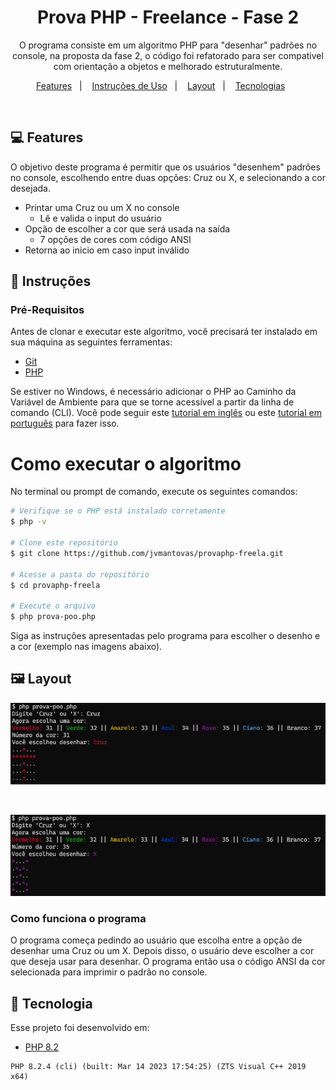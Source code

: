 <h1 align="center"> Prova PHP - Freelance - Fase 2</h1>

<p align="center">
O programa consiste em um algoritmo PHP para "desenhar" padrões no console, na proposta da fase 2, o código foi refatorado para ser compativel com orientação a objetos e melhorado estruturalmente.
</p>

<p align="center">
  <a href="#-features">Features</a>&nbsp;&nbsp;&nbsp;|&nbsp;&nbsp;&nbsp;
  <a href="#-instru%C3%A7%C3%B5es">Instruções de Uso</a>&nbsp;&nbsp;&nbsp;|&nbsp;&nbsp;&nbsp;
  <a href="#%EF%B8%8F-layout">Layout</a>&nbsp;&nbsp;&nbsp;|&nbsp;&nbsp;&nbsp;
  <a href="#-tecnologias">Tecnologias</a>&nbsp;&nbsp;&nbsp;&nbsp;&nbsp;&nbsp;
</p>

<br>

## 💻 Features

O objetivo deste programa é permitir que os usuários "desenhem" padrões no console, escolhendo entre duas opções: Cruz ou X, e selecionando a cor desejada.

- Printar uma Cruz ou um X no console
  - Lê e valida o input do usuário
- Opção de escolher a cor que será usada na saída
  - 7 opções de cores com código ANSI
- Retorna ao inicio em caso input inválido

## 📝 Instruções

### Pré-Requisitos

Antes de clonar e executar este algoritmo, você precisará ter instalado em sua máquina as seguintes ferramentas:

- [Git](https://git-scm.com)
- [PHP](https://www.php.net/downloads)

Se estiver no Windows, é necessário adicionar o PHP ao Caminho da Variável de Ambiente para que se torne acessível a partir da linha de comando (CLI). Você pode seguir este [tutorial em inglês](https://www.geeksforgeeks.org/how-to-execute-php-code-using-command-line/) ou este [tutorial em português](https://acervolima.com/como-executar-o-codigo-php-usando-a-linha-de-comando/) para fazer isso.

# Como executar o algoritmo

No terminal ou prompt de comando, execute os seguintes comandos:

```bash
# Verifique se o PHP está instalado corretamente
$ php -v

# Clone este repositório
$ git clone https://github.com/jvmantovas/provaphp-freela.git

# Acesse a pasta do repositório
$ cd provaphp-freela

# Execute o arquivo
$ php prova-poo.php
```

Siga as instruções apresentadas pelo programa para escolher o desenho e a cor (exemplo nas imagens abaixo).

## 🖼️ Layout

<p align="center">
  <img alt="Cruz Vermelha" src="https://github.com/jvmantovas/provaphp-freela/blob/main/img/redcross.png">
</p><br />
<p align="center">
  <img alt="X Roxo" src="https://github.com/jvmantovas/provaphp-freela/blob/main/img/purplex.png">
</p>

### Como funciona o programa

O programa começa pedindo ao usuário que escolha entre a opção de desenhar uma Cruz ou um X. Depois disso, o usuário deve escolher a cor que deseja usar para desenhar. O programa então usa o código ANSI da cor selecionada para imprimir o padrão no console.

## 🚀 Tecnologia

Esse projeto foi desenvolvido em:

- [PHP 8.2](https://www.php.net/downloads)

```
PHP 8.2.4 (cli) (built: Mar 14 2023 17:54:25) (ZTS Visual C++ 2019 x64)
```
